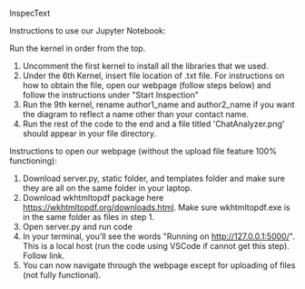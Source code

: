 InspecText

Instructions to use our Jupyter Notebook:

Run the kernel in order from the top.

1. Uncomment the first kernel to install all the libraries that we used.
2. Under the 6th Kernel, insert file location of .txt file. For instructions on how to obtain the file, open our webpage (follow steps below) and follow the instructions under "Start Inspection"
3. Run the 9th kernel, rename author1_name and author2_name if you want the diagram to reflect a name other than your contact name.
4. Run the rest of the code to the end and a file titled 'ChatAnalyzer.png' should appear in your file directory.


Instructions to open our webpage (without the upload file feature 100% functioning):

1. Download server.py, static folder, and templates folder and make sure they are all on the same folder in your laptop.
2. Download wkhtmltopdf package here https://wkhtmltopdf.org/downloads.html. Make sure wkhtmltopdf.exe is in the same folder as files in step 1.
3. Open server.py and run code
4. In your terminal, you'll see the words "Running on http://127.0.0.1:5000/". This is a local host (run the code using VSCode if cannot get this step). Follow link.
5. You can now navigate through the webpage except for uploading of files (not fully functional).
